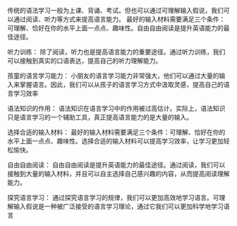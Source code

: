 传统的语法学习一般为上课、背诵、考试。但也可以通过可理解输入假说，我们可以通过阅读、听力等方式来提高语言能力。
最好的输入材料需要满足三个条件：
可理解、恰好在你的水平上面一点点、趣味性。自由自由阅读是提升英语能力的最佳途径。

听力训练：
除了阅读，听力也是提高语言能力的重要途径。通过听力训练，我们可以接触到真实的口语表达，提高自己的听力理解能力。

孩童的语言学习能力：
小朋友的语言学习能力非常强大，他们可以通过大量的输入来掌握语言。因此，我们可以从孩子的语言学习方式中汲取灵感，提高自己的语言学习效率

语法知识的作用：
语法知识在语言学习中的作用被过高估计。实际上，语法知识只是语言学习的一个辅助工具，真正提高语言能力的是大量的输入。

选择合适的输入材料：
最好的输入材料需要满足三个条件：可理解、恰好在你的水平上面一点点、趣味性。选择合适的输入材料可以提高学习效率，让学习更加轻松愉快。

自由自由阅读：
自由自由阅读是提升英语能力的最佳途径。通过阅读，我们可以接触到大量的输入材料，并且可以自主选择自己感兴趣的内容，从而提高阅读理解能力。

探究语言学习：
通过探究语言学习的规律，我们可以更加高效地学习语言。可理解输入假说是一种被广泛接受的语言学习理论，通过它我们可以更加科学地学习语言